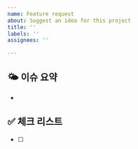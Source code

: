 ```yaml
---
name: Feature request
about: Suggest an idea for this project
title: ''
labels: ''
assignees: ''

---
```


## 🌤️ 이슈 요약

<!-- 이유에 대해 설명해주세요. -->
- 

## ✅ 체크 리스트

<!-- 해야 할 일을 적어주세요. -->

- [ ]
